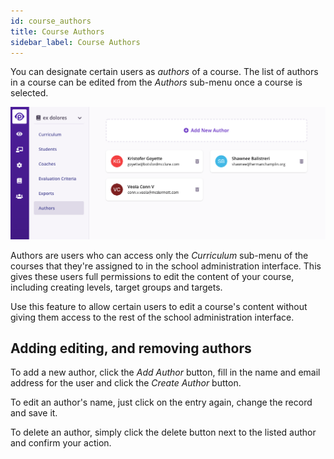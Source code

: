 ```yaml
---
id: course_authors
title: Course Authors
sidebar_label: Course Authors
---
```


You can designate certain users as _authors_ of a course. The list of authors in a course can be edited from the _Authors_ sub-menu once a course is selected.

![Course Authors Page](../assets/course_authors/course_authors_page_h4lidt.png)

Authors are users who can access only the _Curriculum_ sub-menu of the courses that they're assigned to in the school administration interface. This gives these users full permissions to edit the content of your course, including creating levels, target groups and targets.

Use this feature to allow certain users to edit a course's content without giving them access to the rest of the school administration interface.

## Adding editing, and removing authors

To add a new author, click the _Add Author_ button, fill in the name and email address for the user and click the _Create Author_ button.

To edit an author's name, just click on the entry again, change the record and save it.

To delete an author, simply click the delete button next to the listed author and confirm your action.
